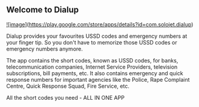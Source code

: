 ## Welcome to Dialup
[![image]](https://raw.githubusercontent.com/megamendhie/Dialup/master/images/cover.jpg)(https://play.google.com/store/apps/details?id=com.solojet.dialup)

Dialup provides your favourites USSD codes and emergency numbers at your finger tip. So you don't have to memorize those USSD codes or emergency numbers anymore.  
  
The app contains the short codes, known as USSD codes, for banks, telecommunication companies, Internet Service Providers, television subscriptions, bill payments, etc. It also contains emergency and quick response numbers for important agencies like the Police, Rape Complaint Centre, Quick Response Squad, Fire Service, etc.  
  
All the short codes you need - ALL IN ONE APP